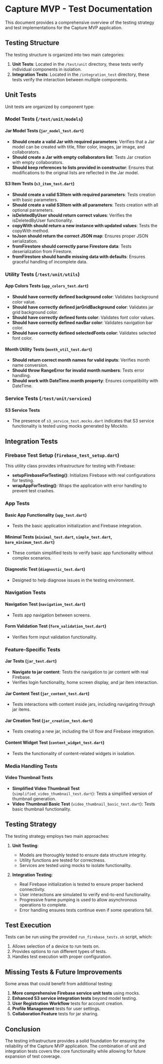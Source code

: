 # Capture MVP - Test Documentation

This document provides a comprehensive overview of the testing strategy and test implementations for the Capture MVP application.

## Testing Structure

The testing structure is organized into two main categories:

1. **Unit Tests**: Located in the `/test/unit` directory, these tests verify individual components in isolation.
2. **Integration Tests**: Located in the `/integration_test` directory, these tests verify the interaction between multiple components.

## Unit Tests

Unit tests are organized by component type:

### Model Tests (`/test/unit/models`)

#### Jar Model Tests (`jar_model_test.dart`)

- **Should create a valid Jar with required parameters**: Verifies that a Jar model can be created with title, filter color, images, jar image, and collaborators.
- **Should create a Jar with empty collaborators list**: Tests Jar creation with empty collaborators.
- **Should keep references to lists provided in constructor**: Ensures that modifications to the original lists are reflected in the Jar model.

#### S3 Item Tests (`s3_item_test.dart`)

- **Should create a valid S3Item with required parameters**: Tests creation with basic parameters.
- **Should create a valid S3Item with all parameters**: Tests creation with all optional parameters.
- **isDeletedByUser should return correct values**: Verifies the isDeletedByUser functionality.
- **copyWith should return a new instance with updated values**: Tests the copyWith method.
- **toJson should return the correct JSON map**: Ensures proper JSON serialization.
- **fromFirestore should correctly parse Firestore data**: Tests deserialization from Firestore.
- **fromFirestore should handle missing data with defaults**: Ensures graceful handling of incomplete data.

### Utility Tests (`/test/unit/utils`)

#### App Colors Tests (`app_colors_test.dart`)

- **Should have correctly defined background color**: Validates background color value.
- **Should have correctly defined jarGridBackground color**: Validates jar grid background color.
- **Should have correctly defined fonts color**: Validates font color values.
- **Should have correctly defined navBar color**: Validates navigation bar color.
- **Should have correctly defined selectedFonts color**: Validates selected font color.

#### Month Utility Tests (`month_util_test.dart`)

- **Should return correct month names for valid inputs**: Verifies month name conversion.
- **Should throw RangeError for invalid month numbers**: Tests error handling.
- **Should work with DateTime.month property**: Ensures compatibility with DateTime.

### Service Tests (`/test/unit/services`)

#### S3 Service Tests

- The presence of `s3_service_test.mocks.dart` indicates that S3 service functionality is tested using mocks generated by Mockito.

## Integration Tests

### Firebase Test Setup (`firebase_test_setup.dart`)

This utility class provides infrastructure for testing with Firebase:

- **setupFirebaseForTesting()**: Initializes Firebase with real configurations for testing.
- **wrapAppForTesting()**: Wraps the application with error handling to prevent test crashes.

### App Tests

#### Basic App Functionality (`app_test.dart`)

- Tests the basic application initialization and Firebase integration.

#### Minimal Tests (`minimal_test.dart`, `simple_test.dart`, `bare_minimum_test.dart`)

- These contain simplified tests to verify basic app functionality without complex scenarios.

#### Diagnostic Test (`diagnostic_test.dart`)

- Designed to help diagnose issues in the testing environment.

### Navigation Tests

#### Navigation Test (`navigation_test.dart`)

- Tests app navigation between screens.

#### Form Validation Test (`form_validation_test.dart`)

- Verifies form input validation functionality.

### Feature-Specific Tests

#### Jar Tests (`jar_test.dart`)

- **Navigate to jar content**: Tests the navigation to jar content with real Firebase.
- Verifies login functionality, home screen display, and jar item interaction.

#### Jar Content Test (`jar_content_test.dart`)

- Tests interactions with content inside jars, including navigating through jar items.

#### Jar Creation Test (`jar_creation_test.dart`)

- Tests creating a new jar, including the UI flow and Firebase integration.

#### Content Widget Test (`content_widget_test.dart`)

- Tests the functionality of content-related widgets in isolation.

### Media Handling Tests

#### Video Thumbnail Tests

- **Simplified Video Thumbnail Test** (`simplified_video_thumbnail_test.dart`): Tests a simplified version of thumbnail generation.
- **Video Thumbnail Basic Test** (`video_thumbnail_basic_test.dart`): Tests basic thumbnail functionality.

## Testing Strategy

The testing strategy employs two main approaches:

1. **Unit Testing**:

   - Models are thoroughly tested to ensure data structure integrity.
   - Utility functions are tested for correctness.
   - Services are tested using mocks to isolate functionality.

2. **Integration Testing**:
   - Real Firebase initialization is tested to ensure proper backend connectivity.
   - User interactions are simulated to verify end-to-end functionality.
   - Progressive frame pumping is used to allow asynchronous operations to complete.
   - Error handling ensures tests continue even if some operations fail.

## Test Execution

Tests can be run using the provided `run_firebase_tests.sh` script, which:

1. Allows selection of a device to run tests on.
2. Provides options to run different types of tests.
3. Handles test execution with proper configuration.

## Missing Tests & Future Improvements

Some areas that could benefit from additional testing:

1. **More comprehensive Firebase service unit tests** using mocks.
2. **Enhanced S3 service integration tests** beyond model testing.
3. **User Registration Workflow** tests for account creation.
4. **Profile Management** tests for user settings.
5. **Collaboration Feature** tests for jar sharing.

## Conclusion

The testing infrastructure provides a solid foundation for ensuring the reliability of the Capture MVP application. The combination of unit and integration tests covers the core functionality while allowing for future expansion of test coverage.
